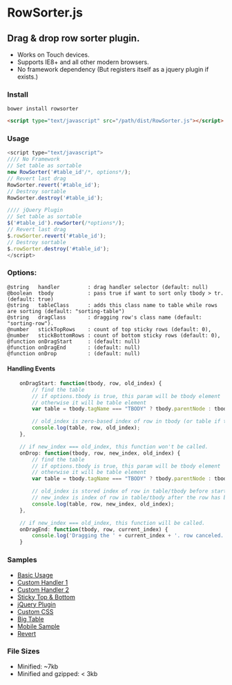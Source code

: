 RowSorter.js
============
## Drag & drop row sorter plugin.
* Works on Touch devices.
* Supports IE8+ and all other modern browsers.
* No framework dependency (But registers itself as a jquery plugin if exists.)

### Install
    bower install rowsorter
```html
<script type="text/javascript" src="/path/dist/RowSorter.js"></script>
```

### Usage
```javascript
<script type="text/javascript">
//// No Framework
// Set table as sortable
new RowSorter('#table_id'/*, options*/);
// Revert last drag
RowSorter.revert('#table_id');
// Destroy sortable
RowSorter.destroy('#table_id');

//// jQuery Plugin
// Set table as sortable
$('#table_id').rowSorter(/*options*/);
// Revert last drag
$.rowSorter.revert('#table_id');
// Destroy sortable
$.rowSorter.destroy('#table_id');
</script>
```

### Options:

    @string   handler         : drag handler selector (default: null)
    @boolean  tbody           : pass true if want to sort only tbody > tr. (default: true)
    @string   tableClass      : adds this class name to table while rows are sorting (default: "sorting-table")
    @string   dragClass       : dragging row's class name (default: "sorting-row").
    @number   stickTopRows    : count of top sticky rows (default: 0),
    @number   stickBottomRows : count of bottom sticky rows (default: 0),
    @function onDragStart     : (default: null)
    @function onDragEnd       : (default: null)
    @function onDrop          : (default: null)

#### Handling Events
```javascript
    onDragStart: function(tbody, row, old_index) {
        // find the table
        // if options.tbody is true, this param will be tbody element
        // otherwise it will be table element
        var table = tbody.tagName === "TBODY" ? tbody.parentNode : tbody;

        // old_index is zero-based index of row in tbody (or table if tbody not exists)
        console.log(table, row, old_index);
    },

    // if new_index === old_index, this function won't be called.
    onDrop: function(tbody, row, new_index, old_index) {
        // find the table
        // if options.tbody is true, this param will be tbody element
        // otherwise it will be table element
        var table = tbody.tagName === "TBODY" ? tbody.parentNode : tbody;

        // old_index is stored index of row in table/tbody before start the dragging.
        // new_index is index of row in table/tbody after the row has been dragged.
        console.log(table, row, new_index, old_index);
    },

    // if new_index === old_index, this function will be called.
    onDragEnd: function(tbody, row, current_index) {
        console.log('Dragging the ' + current_index + '. row canceled.');
    }
```

### Samples

* [Basic Usage][basic]
* [Custom Handler 1][handler1]
* [Custom Handler 2][handler2]
* [Sticky Top & Bottom][sticky]
* [jQuery Plugin][jquery]
* [Custom CSS][style]
* [Big Table][bigtable]
* [Mobile Sample][touchtest]
* [Revert][revert]

### File Sizes

* Minified: ~7kb
* Minified and gzipped: < 3kb

[basic]: http://borayazilim.com/projects/rowsorter/examples/basic.html
[handler1]: http://borayazilim.com/projects/rowsorter/examples/handler1.html
[handler2]: http://borayazilim.com/projects/rowsorter/examples/handler2.html
[sticky]: http://borayazilim.com/projects/rowsorter/examples/sticky.html
[jquery]: http://borayazilim.com/projects/rowsorter/examples/jquery.html
[style]: http://borayazilim.com/projects/rowsorter/examples/style.html
[bigtable]: http://borayazilim.com/projects/rowsorter/examples/big_table.php
[touchtest]: http://borayazilim.com/projects/rowsorter/examples/touch_test.html
[revert]: http://borayazilim.com/projects/rowsorter/examples/revert.html
